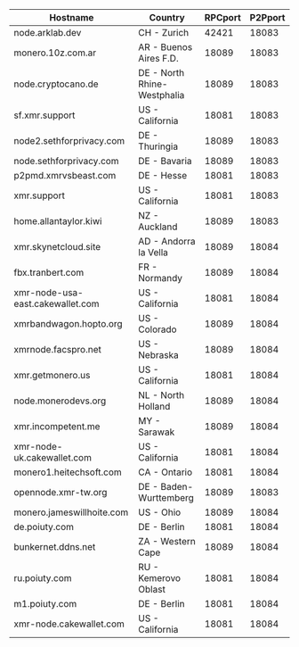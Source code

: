 Hostname | Country | RPCport | P2Pport
--- | --- | --- | ---
node.arklab.dev | CH - Zurich | 42421 | 18083
monero.10z.com.ar | AR - Buenos Aires F.D. | 18089 | 18083
node.cryptocano.de | DE - North Rhine-Westphalia | 18089 | 18083
sf.xmr.support | US - California | 18081 | 18083
node2.sethforprivacy.com | DE - Thuringia | 18089 | 18083
node.sethforprivacy.com | DE - Bavaria | 18089 | 18083
p2pmd.xmrvsbeast.com | DE - Hesse | 18081 | 18083
xmr.support | US - California | 18081 | 18083
home.allantaylor.kiwi | NZ - Auckland | 18089 | 18083
xmr.skynetcloud.site | AD - Andorra la Vella | 18089 | 18084
fbx.tranbert.com | FR - Normandy | 18089 | 18084
xmr-node-usa-east.cakewallet.com | US - California | 18081 | 18084
xmrbandwagon.hopto.org | US - Colorado | 18089 | 18084
xmrnode.facspro.net | US - Nebraska | 18089 | 18084
xmr.getmonero.us | US - California | 18081 | 18084
node.monerodevs.org | NL - North Holland | 18089 | 18084
xmr.incompetent.me | MY - Sarawak | 18089 | 18084
xmr-node-uk.cakewallet.com | US - California | 18081 | 18084
monero1.heitechsoft.com | CA - Ontario | 18081 | 18084
opennode.xmr-tw.org | DE - Baden-Wurttemberg | 18089 | 18083
monero.jameswillhoite.com | US - Ohio | 18089 | 18084
de.poiuty.com | DE - Berlin | 18081 | 18084
bunkernet.ddns.net | ZA - Western Cape | 18089 | 18084
ru.poiuty.com | RU - Kemerovo Oblast | 18081 | 18084
m1.poiuty.com | DE - Berlin | 18081 | 18084
xmr-node.cakewallet.com | US - California | 18081 | 18084
